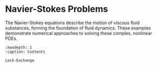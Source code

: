 # Navier-Stokes Problems

The Navier-Stokes equations describe the motion of viscous fluid substances, forming the foundation of fluid dynamics. These examples demonstrate numerical approaches to solving these complex, nonlinear PDEs.

```{toctree}
:maxdepth: 1
:caption: Contents

Lock-Exchange
``` 
